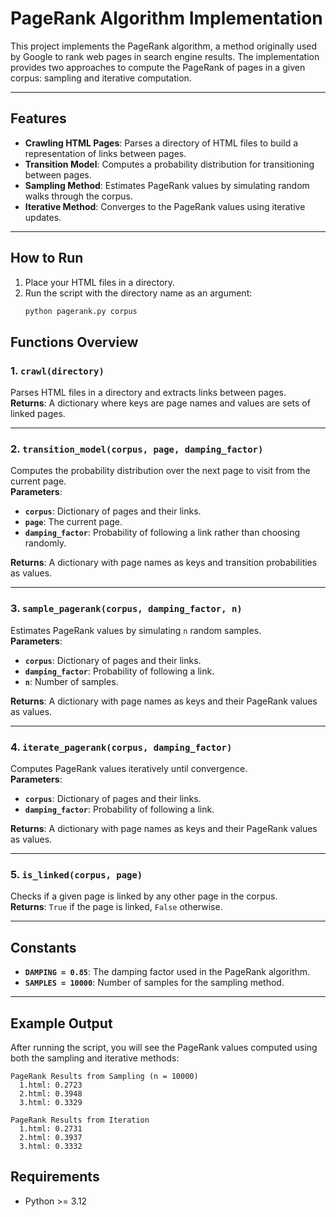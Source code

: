 # PageRank Algorithm Implementation

This project implements the PageRank algorithm, a method originally used by Google to rank web pages in search engine results. The implementation provides two approaches to compute the PageRank of pages in a given corpus: sampling and iterative computation.

---

## Features

- **Crawling HTML Pages**: Parses a directory of HTML files to build a representation of links between pages.
- **Transition Model**: Computes a probability distribution for transitioning between pages.
- **Sampling Method**: Estimates PageRank values by simulating random walks through the corpus.
- **Iterative Method**: Converges to the PageRank values using iterative updates.

---

## How to Run

1. Place your HTML files in a directory.
2. Run the script with the directory name as an argument:
   ```bash
   python pagerank.py corpus
    ```

## Functions Overview

### 1. `crawl(directory)`
Parses HTML files in a directory and extracts links between pages.  
**Returns**: A dictionary where keys are page names and values are sets of linked pages.

---

### 2. `transition_model(corpus, page, damping_factor)`
Computes the probability distribution over the next page to visit from the current page.  
**Parameters**:
- **`corpus`**: Dictionary of pages and their links.
- **`page`**: The current page.
- **`damping_factor`**: Probability of following a link rather than choosing randomly.

**Returns**: A dictionary with page names as keys and transition probabilities as values.

---

### 3. `sample_pagerank(corpus, damping_factor, n)`
Estimates PageRank values by simulating `n` random samples.  
**Parameters**:
- **`corpus`**: Dictionary of pages and their links.
- **`damping_factor`**: Probability of following a link.
- **`n`**: Number of samples.

**Returns**: A dictionary with page names as keys and their PageRank values as values.

---

### 4. `iterate_pagerank(corpus, damping_factor)`
Computes PageRank values iteratively until convergence.  
**Parameters**:
- **`corpus`**: Dictionary of pages and their links.
- **`damping_factor`**: Probability of following a link.

**Returns**: A dictionary with page names as keys and their PageRank values as values.

---

### 5. `is_linked(corpus, page)`
Checks if a given page is linked by any other page in the corpus.  
**Returns**: `True` if the page is linked, `False` otherwise.

---

## Constants

- **`DAMPING = 0.85`**: The damping factor used in the PageRank algorithm.
- **`SAMPLES = 10000`**: Number of samples for the sampling method.

---

## Example Output

After running the script, you will see the PageRank values computed using both the sampling and iterative methods:

```plaintext
PageRank Results from Sampling (n = 10000)
  1.html: 0.2723
  2.html: 0.3948
  3.html: 0.3329

PageRank Results from Iteration
  1.html: 0.2731
  2.html: 0.3937
  3.html: 0.3332
```

## Requirements

- Python >= 3.12